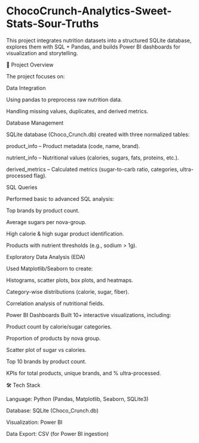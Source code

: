 # ChocoCrunch-Analytics-Sweet-Stats-Sour-Truths
This project integrates nutrition datasets into a structured SQLite database, explores them with SQL + Pandas, and builds Power BI dashboards for visualization and storytelling.

📌 Project Overview

The project focuses on:

Data Integration

Using pandas to preprocess raw nutrition data.

Handling missing values, duplicates, and derived metrics.

Database Management

SQLite database (Choco_Crunch.db) created with three normalized tables:

product_info – Product metadata (code, name, brand).

nutrient_info – Nutritional values (calories, sugars, fats, proteins, etc.).

derived_metrics – Calculated metrics (sugar-to-carb ratio, categories, ultra-processed flag).

SQL Queries

Performed basic to advanced SQL analysis:

Top brands by product count.

Average sugars per nova-group.

High calorie & high sugar product identification.

Products with nutrient thresholds (e.g., sodium > 1g).

Exploratory Data Analysis (EDA)

Used Matplotlib/Seaborn to create:

Histograms, scatter plots, box plots, and heatmaps.

Category-wise distributions (calorie, sugar, fiber).

Correlation analysis of nutritional fields.

Power BI Dashboards
Built 10+ interactive visualizations, including:

Product count by calorie/sugar categories.

Proportion of products by nova group.

Scatter plot of sugar vs calories.

Top 10 brands by product count.

KPIs for total products, unique brands, and % ultra-processed.

🛠️ Tech Stack

Language: Python (Pandas, Matplotlib, Seaborn, SQLite3)

Database: SQLite (Choco_Crunch.db)

Visualization: Power BI

Data Export: CSV (for Power BI ingestion)
